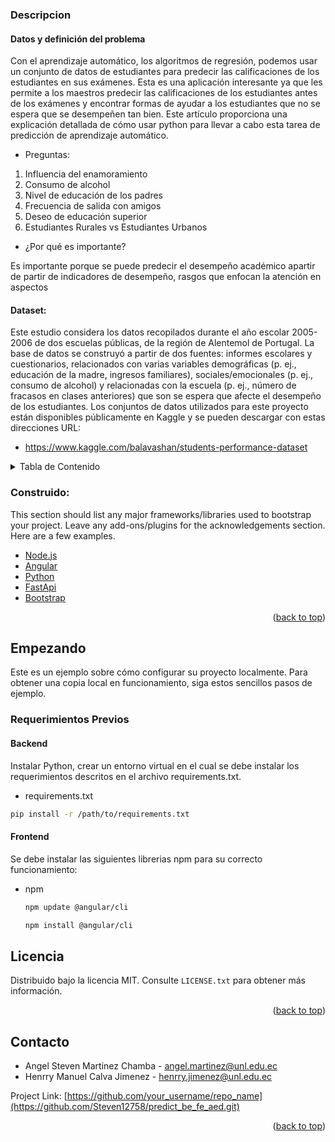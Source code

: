 <div id="top"></div>

### Descripcion

#### Datos y definición del problema
Con el aprendizaje automático, los algoritmos de regresión, podemos usar un conjunto de datos de estudiantes para predecir las calificaciones de los estudiantes en sus exámenes. Esta es una aplicación interesante ya que les permite a los maestros predecir las calificaciones de los estudiantes antes de los exámenes y encontrar formas de ayudar a los estudiantes que no se espera que se desempeñen tan bien. Este artículo proporciona una explicación detallada de cómo usar python para llevar a cabo esta tarea de predicción de aprendizaje automático.


- Preguntas:
1. Influencia del enamoramiento
2. Consumo de alcohol
3. Nivel de educación de los padres
4. Frecuencia de salida con amigos
5. Deseo de educación superior
6. Estudiantes Rurales vs Estudiantes Urbanos

- ¿Por qué es importante?

Es importante porque se puede predecir el desempeño académico apartir de partir de indicadores de desempeño, rasgos que enfocan la atención en aspectos

#### Dataset:
Este estudio considera los datos recopilados durante el año escolar 2005-2006 de dos escuelas públicas, de la región de Alentemol de Portugal. La base de datos se construyó a partir de dos fuentes: informes escolares y cuestionarios, relacionados con varias variables demográficas (p. ej., educación de la madre, ingresos familiares), sociales/emocionales (p. ej., consumo de alcohol) y relacionadas con la escuela (p. ej., número de fracasos en clases anteriores) que son se espera que afecte el desempeño de los estudiantes. Los conjuntos de datos utilizados para este proyecto están disponibles públicamente en Kaggle y se pueden descargar con estas direcciones URL:
- https://www.kaggle.com/balavashan/students-performance-dataset


<!-- TABLE OF CONTENTS -->
<details>
  <summary>Tabla de Contenido</summary>
  <ol>
    <li>
      <a href="#getting-started">Empezando</a>
      <ul>
        <li><a href="#prerequisites">Requerimientos Previos</a></li>
      </ul>
    </li>
    <li><a href="#license">Licencia</a></li>
    <li><a href="#contact">Contacto</a></li>
  </ol>
</details>


### Construido:

This section should list any major frameworks/libraries used to bootstrap your project. Leave any add-ons/plugins for the acknowledgements section. Here are a few examples.

* [Node.js](https://nodejs.org/es/)
* [Angular](https://angular.io/)
* [Python](https://www.python.org/)
* [FastApi](https://fastapi.tiangolo.com/)
* [Bootstrap](https://getbootstrap.com)

<p align="right">(<a href="#top">back to top</a>)</p>



<!-- GETTING STARTED -->
## Empezando

Este es un ejemplo sobre cómo configurar su proyecto localmente. Para obtener una copia local en funcionamiento, siga estos sencillos pasos de ejemplo.

### Requerimientos Previos

#### Backend

Instalar Python, crear un entorno virtual en el cual se debe instalar los requerimientos descritos en el archivo requirements.txt.

* requirements.txt
 ```sh
 pip install -r /path/to/requirements.txt
 ```
#### Frontend

Se debe instalar las siguientes librerias npm para su correcto funcionamiento:

* npm
  ```sh
  npm update @angular/cli
  ```
  
  ```sh
  npm install @angular/cli
  ```
  



<!-- LICENSE -->
## Licencia

Distribuido bajo la licencia MIT. Consulte `LICENSE.txt` para obtener más información.

<p align="right">(<a href="#top">back to top</a>)</p>

<!-- CONTACT -->
## Contacto

- Angel Steven Martinez Chamba - angel.martinez@unl.edu.ec
- Henrry Manuel Calva Jimenez - henrry.jimenez@unl.edu.ec


Project Link: [https://github.com/your_username/repo_name](https://github.com/Steven12758/predict_be_fe_aed.git)

<p align="right">(<a href="#top">back to top</a>)</p>


<!-- MARKDOWN LINKS & IMAGES -->
<!-- https://www.markdownguide.org/basic-syntax/#reference-style-links -->
[contributors-shield]: https://img.shields.io/github/contributors/othneildrew/Best-README-Template.svg?style=for-the-badge
[contributors-url]: https://github.com/othneildrew/Best-README-Template/graphs/contributors
[forks-shield]: https://img.shields.io/github/forks/othneildrew/Best-README-Template.svg?style=for-the-badge
[forks-url]: https://github.com/othneildrew/Best-README-Template/network/members
[stars-shield]: https://img.shields.io/github/stars/othneildrew/Best-README-Template.svg?style=for-the-badge
[stars-url]: https://github.com/othneildrew/Best-README-Template/stargazers
[issues-shield]: https://img.shields.io/github/issues/othneildrew/Best-README-Template.svg?style=for-the-badge
[issues-url]: https://github.com/othneildrew/Best-README-Template/issues
[license-shield]: https://img.shields.io/github/license/othneildrew/Best-README-Template.svg?style=for-the-badge
[license-url]: https://github.com/othneildrew/Best-README-Template/blob/master/LICENSE.txt
[linkedin-shield]: https://img.shields.io/badge/-LinkedIn-black.svg?style=for-the-badge&logo=linkedin&colorB=555
[linkedin-url]: https://linkedin.com/in/othneildrew
[product-screenshot]: images/screenshot.png
